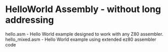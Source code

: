 # HelloWorld Assembly - without long addressing

hello.asm       - Hello World example designed to work with any Z80 assembler.<br>
hello_mixed.asm - Hello World example using extended ez80 assembler code<br>


